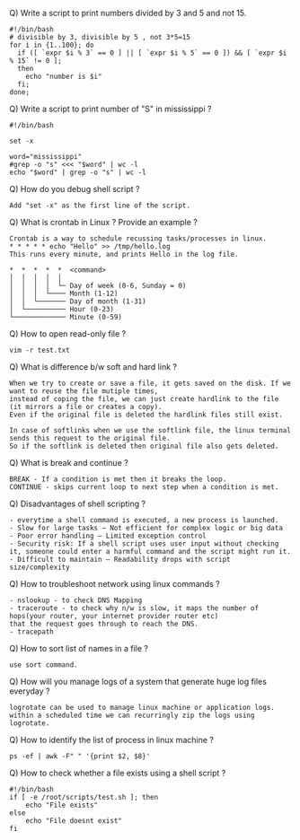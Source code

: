 Q) Write a script to print numbers divided by 3 and 5 and not 15. 
```
#!/bin/bash
# divisible by 3, divisible by 5 , not 3*5=15
for i in {1..100}; do
  if ([ `expr $i % 3` == 0 ] || [ `expr $i % 5` == 0 ]) && [ `expr $i % 15` != 0 ];
  then
    echo "number is $i"
  fi;
done;
```
Q) Write a script to print number of "S" in mississippi ?
```
#!/bin/bash

set -x

word="mississippi"
#grep -o "s" <<< "$word" | wc -l
echo "$word" | grep -o "s" | wc -l 
```
Q) How do you debug shell script ?
```
Add "set -x" as the first line of the script.
```
Q) What is crontab in Linux ? Provide an example ?
```
Crontab is a way to schedule recussing tasks/processes in linux.
* * * * * echo "Hello" >> /tmp/hello.log
This runs every minute, and prints Hello in the log file.
```
```
*  *  *  *  *  <command>
│  │  │  │  │
│  │  │  │  └─ Day of week (0-6, Sunday = 0)
│  │  │  └──── Month (1-12)
│  │  └─────── Day of month (1-31)
│  └────────── Hour (0-23)
└───────────── Minute (0-59)
```
Q) How to open read-only file ?
```
vim -r test.txt
```
Q) What is difference b/w soft and hard link ?
```
When we try to create or save a file, it gets saved on the disk. If we want to reuse the file mutiple times,
instead of coping the file, we can just create hardlink to the file (it mirrors a file or creates a copy).
Even if the original file is deleted the hardlink files still exist.

In case of softlinks when we use the softlink file, the linux terminal sends this request to the original file.
So if the softlink is deleted then original file also gets deleted.
```

Q) What is break and continue ?
```
BREAK - If a condition is met then it breaks the loop.
CONTINUE - skips current loop to next step when a condition is met.
```

Q) Disadvantages of shell scripting ?
```
- everytime a shell command is executed, a new process is launched.
- Slow for large tasks – Not efficient for complex logic or big data
- Poor error handling – Limited exception control
- Security risk: If a shell script uses user input without checking it, someone could enter a harmful command and the script might run it.
- Difficult to maintain – Readability drops with script size/complexity
```

Q) How to troubleshoot network using linux commands ?
```
- nslookup - to check DNS Mapping
- traceroute - to check why n/w is slow, it maps the number of hops(your router, your internet provider router etc)
that the request goes through to reach the DNS.
- tracepath 
```
Q) How to sort list of names in a file ?
```
use sort command.
```
Q) How will you manage logs of a system that generate huge log files everyday ?
```
logrotate can be used to manage linux machine or application logs.
within a scheduled time we can recurringly zip the logs using logrotate.
```

Q) How to identify the list of process in linux machine ?
```
ps -ef | awk -F" " '{print $2, $8}'
```

Q) How to check whether a file exists using a shell script ?
```
#!/bin/bash
if [ -e /root/scripts/test.sh ]; then
    echo "File exists"
else
    echo "File doesnt exist"
fi
```
